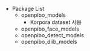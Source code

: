 + Package List
  - openpibo_models
    + Korpora dataset 사용
  - openpibo_face_models
  - openpibo_detect_models
  - openpibo_dlib_models
